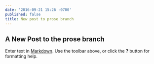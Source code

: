 ```yaml
---
date: '2016-09-21 15:26 -0700'
published: false
title: New post to prose branch
---
```

## A New Post to the prose branch

Enter text in [Markdown](http://daringfireball.net/projects/markdown/). Use the toolbar above, or click the **?** button for formatting help.
